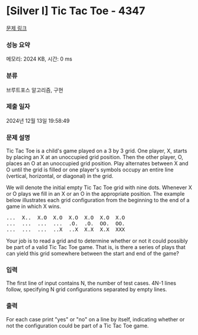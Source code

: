 # [Silver I] Tic Tac Toe - 4347 

[문제 링크](https://www.acmicpc.net/problem/4347) 

### 성능 요약

메모리: 2024 KB, 시간: 0 ms

### 분류

브루트포스 알고리즘, 구현

### 제출 일자

2024년 12월 13일 19:58:49

### 문제 설명

<p>Tic Tac Toe is a child's game played on a 3 by 3 grid. One player, X, starts by placing an X at an unoccupied grid position. Then the other player, O, places an O at an unoccupied grid position. Play alternates between X and O until the grid is filled or one player's symbols occupy an entire line (vertical, horizontal, or diagonal) in the grid.</p>

<p>We will denote the initial empty Tic Tac Toe grid with nine dots. Whenever X or O plays we fill in an X or an O in the appropriate position. The example below illustrates each grid configuration from the beginning to the end of a game in which X wins.</p>

<pre>...  X..  X.O  X.O  X.O  X.O  X.O  X.O
...  ...  ...  ...  .O.  .O.  OO.  OO.
...  ...  ...  ..X  ..X  X.X  X.X  XXX
</pre>

<p>Your job is to read a grid and to determine whether or not it could possibly be part of a valid Tic Tac Toe game. That is, is there a series of plays that can yield this grid somewhere between the start and end of the game?</p>

### 입력 

 <p>The first line of input contains N, the number of test cases. 4N-1 lines follow, specifying N grid configurations separated by empty lines. </p>

### 출력 

 <p>For each case print "yes" or "no" on a line by itself, indicating whether or not the configuration could be part of a Tic Tac Toe game.</p>

